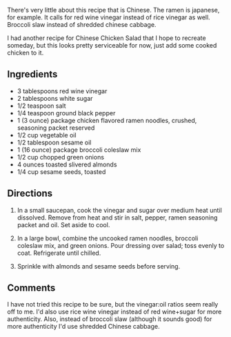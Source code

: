 <div id="wikitext">

There's very little about this recipe that is Chinese. The ramen is
japanese, for example. It calls for red wine vinegar instead of rice
vinegar as well. Broccoli slaw instead of shredded chinese cabbage.

I had another recipe for Chinese Chicken Salad that I hope to recreate
someday, but this looks pretty serviceable for now, just add some cooked
chicken to it.

<span id="ingredients"></span>

Ingredients
-----------

-   3 tablespoons red wine vinegar
-   2 tablespoons white sugar
-   1/2 teaspoon salt
-   1/4 teaspoon ground black pepper
-   1 (3 ounce) package chicken flavored ramen noodles, crushed,
    seasoning packet reserved
-   1/2 cup vegetable oil
-   1/2 tablespoon sesame oil
-   1 (16 ounce) package broccoli coleslaw mix
-   1/2 cup chopped green onions
-   4 ounces toasted slivered almonds
-   1/4 cup sesame seeds, toasted

<span id="directions"></span>

Directions
----------

1.  In a small saucepan, cook the vinegar and sugar over medium heat
    until dissolved. Remove from heat and stir in salt, pepper, ramen
    seasoning packet and oil. Set aside to cool.
    <div class="vspace">

    </div>

2.  In a large bowl, combine the uncooked ramen noodles, broccoli
    coleslaw mix, and green onions. Pour dressing over salad; toss
    evenly to coat. Refrigerate until chilled.
    <div class="vspace">

    </div>

3.  Sprinkle with almonds and sesame seeds before serving.

<span id="comments"></span>

Comments
--------

I have not tried this recipe to be sure, but the vinegar:oil ratios seem
really off to me. I'd also use rice wine vinegar instead of red
wine+sugar for more authenticity. Also, instead of broccoli slaw
(although it sounds good) for more authenticity I'd use shredded Chinese
cabbage.

</div>
